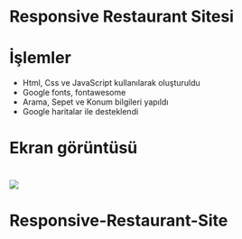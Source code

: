 # Responsive Restaurant Sitesi

# İşlemler

- Html, Css ve JavaScript kullanılarak oluşturuldu
- Google fonts, fontawesome
- Arama, Sepet ve Konum bilgileri yapıldı
- Google haritalar ile desteklendi

# Ekran görüntüsü

# ![](bes.gif)
# Responsive-Restaurant-Site
